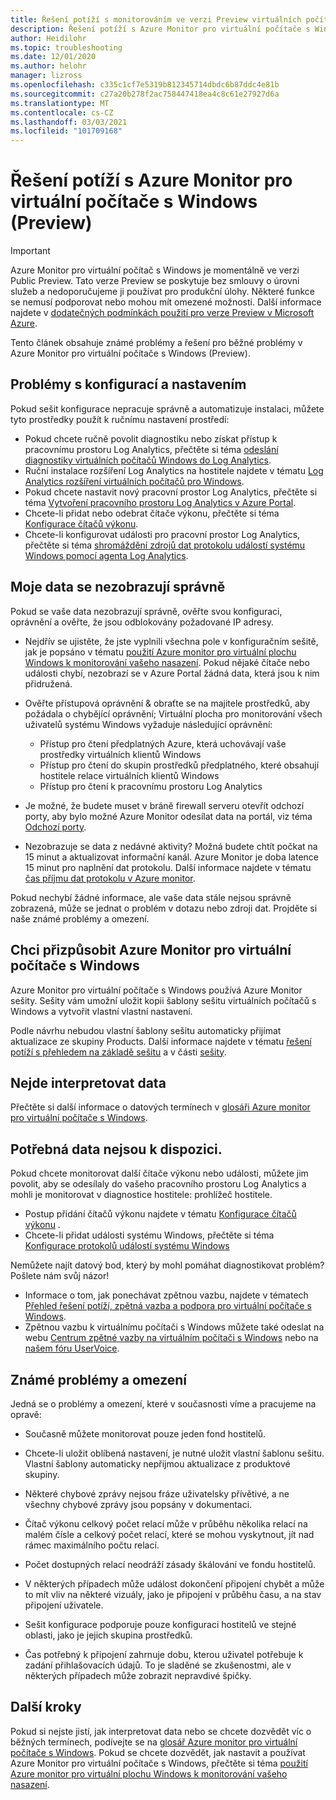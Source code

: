 ```yaml
---
title: Řešení potíží s monitorováním ve verzi Preview virtuálních počítačů s Windows – Azure
description: Řešení potíží s Azure Monitor pro virtuální počítače s Windows
author: Heidilohr
ms.topic: troubleshooting
ms.date: 12/01/2020
ms.author: helohr
manager: lizross
ms.openlocfilehash: c335c1cf7e5319b812345714dbdc6b87ddc4e81b
ms.sourcegitcommit: c27a20b278f2ac758447418ea4c8c61e27927d6a
ms.translationtype: MT
ms.contentlocale: cs-CZ
ms.lasthandoff: 03/03/2021
ms.locfileid: "101709168"
---
```

# <a name="troubleshoot-azure-monitor-for-windows-virtual-desktop-preview"></a>Řešení potíží s Azure Monitor pro virtuální počítače s Windows (Preview)

>[!IMPORTANT]
>Azure Monitor pro virtuální počítač s Windows je momentálně ve verzi Public Preview. Tato verze Preview se poskytuje bez smlouvy o úrovni služeb a nedoporučujeme ji používat pro produkční úlohy. Některé funkce se nemusí podporovat nebo mohou mít omezené možnosti. Další informace najdete v [dodatečných podmínkách použití pro verze Preview v Microsoft Azure](https://azure.microsoft.com/support/legal/preview-supplemental-terms/).

Tento článek obsahuje známé problémy a řešení pro běžné problémy v Azure Monitor pro virtuální počítače s Windows (Preview).

## <a name="issues-with-configuration-and-setup"></a>Problémy s konfigurací a nastavením

Pokud sešit konfigurace nepracuje správně a automatizuje instalaci, můžete tyto prostředky použít k ručnímu nastavení prostředí:

- Pokud chcete ručně povolit diagnostiku nebo získat přístup k pracovnímu prostoru Log Analytics, přečtěte si téma [odeslání diagnostiky virtuálních počítačů Windows do Log Analytics](diagnostics-log-analytics.md).
- Ruční instalace rozšíření Log Analytics na hostitele najdete v tématu [Log Analytics rozšíření virtuálních počítačů pro Windows](../virtual-machines/extensions/oms-windows.md).
- Pokud chcete nastavit nový pracovní prostor Log Analytics, přečtěte si téma [Vytvoření pracovního prostoru Log Analytics v Azure Portal](../azure-monitor/logs/quick-create-workspace.md).
- Chcete-li přidat nebo odebrat čítače výkonu, přečtěte si téma [Konfigurace čítačů výkonu](../azure-monitor/agents/data-sources-performance-counters.md).
- Chcete-li konfigurovat události pro pracovní prostor Log Analytics, přečtěte si téma [shromáždění zdrojů dat protokolu událostí systému Windows pomocí agenta Log Analytics](../azure-monitor/agents/data-sources-windows-events.md).

## <a name="my-data-isnt-displaying-properly"></a>Moje data se nezobrazují správně

Pokud se vaše data nezobrazují správně, ověřte svou konfiguraci, oprávnění a ověřte, že jsou odblokovány požadované IP adresy. 

- Nejdřív se ujistěte, že jste vyplnili všechna pole v konfiguračním sešitě, jak je popsáno v tématu [použití Azure monitor pro virtuální plochu Windows k monitorování vašeho nasazení](azure-monitor.md). Pokud nějaké čítače nebo události chybí, nezobrazí se v Azure Portal žádná data, která jsou k nim přidružená.

- Ověřte přístupová oprávnění & obraťte se na majitele prostředků, aby požádala o chybějící oprávnění; Virtuální plocha pro monitorování všech uživatelů systému Windows vyžaduje následující oprávnění:

    - Přístup pro čtení předplatných Azure, která uchovávají vaše prostředky virtuálních klientů Windows
    - Přístup pro čtení do skupin prostředků předplatného, které obsahují hostitele relace virtuálních klientů Windows 
    - Přístup pro čtení k pracovnímu prostoru Log Analytics

- Je možné, že budete muset v bráně firewall serveru otevřít odchozí porty, aby bylo možné Azure Monitor odesílat data na portál, viz téma [Odchozí porty](../azure-monitor/app/ip-addresses.md). 

- Nezobrazuje se data z nedávné aktivity? Možná budete chtít počkat na 15 minut a aktualizovat informační kanál. Azure Monitor je doba latence 15 minut pro naplnění dat protokolu. Další informace najdete v tématu [čas příjmu dat protokolu v Azure monitor](../azure-monitor/logs/data-ingestion-time.md).

Pokud nechybí žádné informace, ale vaše data stále nejsou správně zobrazená, může se jednat o problém v dotazu nebo zdroji dat. Projděte si naše známé problémy a omezení. 

## <a name="i-want-to-customize-azure-monitor-for-windows-virtual-desktop"></a>Chci přizpůsobit Azure Monitor pro virtuální počítače s Windows

Azure Monitor pro virtuální počítače s Windows používá Azure Monitor sešity. Sešity vám umožní uložit kopii šablony sešitu virtuálních počítačů s Windows a vytvořit vlastní vlastní nastavení.

Podle návrhu nebudou vlastní šablony sešitu automaticky přijímat aktualizace ze skupiny Products. Další informace najdete v tématu [řešení potíží s přehledem na základě sešitu](../azure-monitor/insights/troubleshoot-workbooks.md) a v části [sešity](../azure-monitor/visualize/workbooks-overview.md).

## <a name="i-cant-interpret-the-data"></a>Nejde interpretovat data

Přečtěte si další informace o datových termínech v [glosáři Azure monitor pro virtuální počítače s Windows](azure-monitor-glossary.md).

## <a name="the-data-i-need-isnt-available"></a>Potřebná data nejsou k dispozici.

Pokud chcete monitorovat další čítače výkonu nebo události, můžete jim povolit, aby se odesílaly do vašeho pracovního prostoru Log Analytics a mohli je monitorovat v diagnostice hostitele: prohlížeč hostitele. 

- Postup přidání čítačů výkonu najdete v tématu [Konfigurace čítačů výkonu](../azure-monitor/agents/data-sources-performance-counters.md#configuring-performance-counters) .
- Chcete-li přidat události systému Windows, přečtěte si téma [Konfigurace protokolů událostí systému Windows](../azure-monitor/agents/data-sources-windows-events.md#configuring-windows-event-logs)

Nemůžete najít datový bod, který by mohl pomáhat diagnostikovat problém? Pošlete nám svůj názor!

- Informace o tom, jak ponechávat zpětnou vazbu, najdete v tématech [Přehled řešení potíží, zpětná vazba a podpora pro virtuální počítače s Windows](troubleshoot-set-up-overview.md).
- Zpětnou vazbu k virtuálnímu počítači s Windows můžete také odeslat na webu [Centrum zpětné vazby na virtuálním počítači s Windows](https://support.microsoft.com/help/4021566/windows-10-send-feedback-to-microsoft-with-feedback-hub-app) nebo na [našem fóru UserVoice](https://windowsvirtualdesktop.uservoice.com/forums/921118-general).

## <a name="known-issues-and-limitations"></a>Známé problémy a omezení

Jedná se o problémy a omezení, které v současnosti víme a pracujeme na opravě:

- Současně můžete monitorovat pouze jeden fond hostitelů. 

- Chcete-li uložit oblíbená nastavení, je nutné uložit vlastní šablonu sešitu. Vlastní šablony automaticky nepřijmou aktualizace z produktové skupiny.

- Některé chybové zprávy nejsou fráze uživatelsky přívětivé, a ne všechny chybové zprávy jsou popsány v dokumentaci.

- Čítač výkonu celkový počet relací může v průběhu několika relací na malém čísle a celkový počet relací, které se mohou vyskytnout, jít nad rámec maximálního počtu relací.

- Počet dostupných relací neodráží zásady škálování ve fondu hostitelů. 
    
- V některých případech může událost dokončení připojení chybět a může to mít vliv na některé vizuály, jako je připojení v průběhu času, a na stav připojení uživatele.  
    
- Sešit konfigurace podporuje pouze konfiguraci hostitelů ve stejné oblasti, jako je jejich skupina prostředků. 

- Čas potřebný k připojení zahrnuje dobu, kterou uživatel potřebuje k zadání přihlašovacích údajů. To je sladěné se zkušenostmi, ale v některých případech může zobrazit nepravdivé špičky. 
    

## <a name="next-steps"></a>Další kroky

Pokud si nejste jistí, jak interpretovat data nebo se chcete dozvědět víc o běžných termínech, podívejte se na [glosář Azure monitor pro virtuální počítače s Windows](azure-monitor-glossary.md). Pokud se chcete dozvědět, jak nastavit a používat Azure Monitor pro virtuální počítače s Windows, přečtěte si téma [použití Azure monitor pro virtuální plochu Windows k monitorování vašeho nasazení](azure-monitor.md).